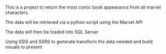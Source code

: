 This is a project to return the most comic book appearancs from all marvel characters.

The data will be retrieved via a python script using the Marvel API

The data will then be loaded into SQL Server

Using SSIS and SSRS to generate transform the data needed and build visuals to present
